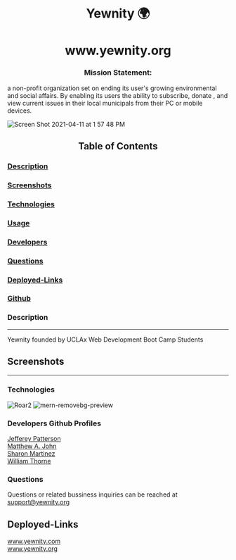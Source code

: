 <h1 align ="center">Yewnity 🌍</h1>

<h1 align ="center">www.yewnity.org</h1>

<h3 align ="center">Mission Statement:</h3
<center align ="center">a non-profit organization set on ending its user's growing environmental and social affairs. By enabling its users the ability to subscribe, donate , and view current issues in their local municipals from their PC or mobile devices.</center>

![Screen Shot 2021-04-11 at 1 57 48 PM](https://user-images.githubusercontent.com/77504986/114322784-ed4f2d00-9ad6-11eb-8b50-704b96023c4e.png)


<h2 align ="center">Table of Contents</h2>


### [Description](#description)

### [Screenshots](#screenshots)

### [Technologies](#technologies)

### [Usage](#usage)

### [Developers](#developers)

### [Questions](#questions)

### [Deployed-Links](#Deployed-Links)

### [Github](#github)



### <a name="Description"></a>Description
---
Yewnity founded by UCLAx Web Development Boot Camp Students

## Screenshots
---





### <a name="Technologies"></a>Technologies
![Roar2](https://user-images.githubusercontent.com/77504986/114322314-47022800-9ad4-11eb-9076-2ce9acb72eaf.png)
![mern-removebg-preview](https://user-images.githubusercontent.com/77504986/114322301-3b166600-9ad4-11eb-931b-dd5cce7d9317.png)




### <a name="Developers"></a>Developers Github Profiles
[Jefferey Patterson](https://github.com/jpatterson933)
<br>
[Matthew A. John](https://github.com/MattJ900)
<br>
[Sharon Martinez](https://github.com/Sharon1106)
<br>
[William Thorne](https://github.com/IdFightGandhi)


### <a name="Questions"></a>Questions
Questions or related bussiness inquiries can be reached at support@yewnity.org

## Deployed-Links
www.yewnity.com
<br>
www.yewnity.org
